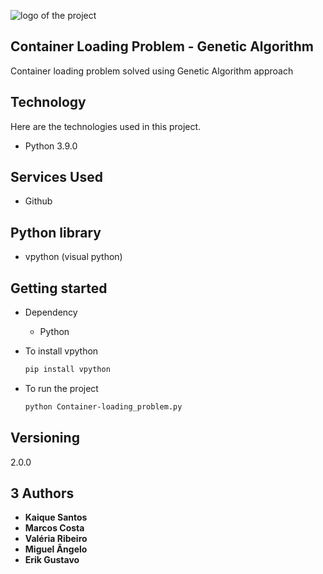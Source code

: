 ![logo of the project](https://upload.wikimedia.org/wikipedia/commons/thumb/1/1c/MAERSK_MC_KINNEY_M%C3%96LLER_%26_MARSEILLE_MAERSK_%2848694054418%29.jpg/1200px-MAERSK_MC_KINNEY_M%C3%96LLER_%26_MARSEILLE_MAERSK_%2848694054418%29.jpg)

## Container Loading Problem - Genetic Algorithm
Container loading problem solved using Genetic Algorithm approach

## Technology

Here are the technologies used in this project.

* Python 3.9.0

## Services Used
 
 * Github

 ## Python library 

 * vpython (visual python)

## Getting started

* Dependency
    - Python
 
* To install vpython
    ```sh
   pip install vpython
   ```

* To run the project

    ```sh
   python Container-loading_problem.py
   ```

## Versioning

2.0.0

## 3 Authors

* **Kaique Santos**
* **Marcos Costa**
* **Valéria Ribeiro**
* **Miguel Ângelo**
* **Erik Gustavo**
